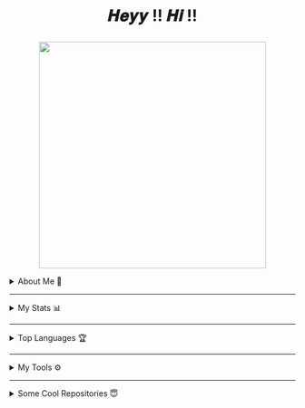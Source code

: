 <h1><p align='Middle'>𝑯𝒆𝒚𝒚 !! 𝑯𝒊 !!</p></h1>

  
<p align='Middle'><a href='https://telegram.me/Warning_MadBoy_is_Back'> <img src='https://telegra.ph/file/67c5a395421a28ee7f38c.png' width='400"'></a></p>


<details>
<summary>About Me 💞</summary>
  <p align='middle'>
    <b><i>
      AGE           »»
      </b></i> 
    16
  </p>
  <p align='middle'>
    <b><i>
      CLASS         »»
      </b></i> 
    XI<sup>th</sup>
  </p>
  <p align='middle'>
    <b><i>
      STATE         »»
      </b></i> 
    Haryana
  </p>
  <p align='middle'>
    <b><i>
      NATIONALITY   »»
      </b></i> 
    🇮🇳
  </p>
  <p align='middle'>
    <b><i>
      TELEGRAM ACC  »»
      </b></i> 
    <a href="https://telegram.me/Warning_MadBoy_is_Back" alt="MadBoy"> <img src="https://img.shields.io/badge/MADBOY-dcdcdc?logo=telegram"
                                                                            /></a>
  </p>
  <p align='middle'>
    <b><i>
      MAIN GIT ACC  »» 
      </b></i>
    <a href="https://github.com/MadBoy482" alt="MadBoy482"> <img src="https://img.shields.io/badge/MadBoy482-33FFC1?logo=github"
                                                                      /></a>
  </p>
</details>

---

<details>
<summary>My Stats 📊</summary><p align='middle'>
  <img src='https://github-readme-stats.vercel.app/api?username=madboy482&show_icons=true&theme=midnight-purple' width='500"'></p>
  <p align='middle'><img src='https://github-readme-streak-stats.herokuapp.com/?user=madboy482&theme=midnight-purple&show_icon=true' width='500"'></p> <p
  align='middle'><img src='https://komarev.com/ghpvc/?username=madboy482&label=My%20Profile%20Views&color=blueviolet&style=plastic' width='175"'></p>
</details>

---

<details>
  <summary>Top Languages 🏆</summary>
  <p align='middle'><img src='https://github-readme-stats.vercel.app/api/top-langs/?username=madboy482&theme=midnight-purple' width='300"' height='300"'></p><p align ="middle">
</details>

---

<details>
  <summary>My Tools ⚙️</summary>
  <p align='middle'>
    <code><a href="https://git-scm.com/" target="_blank"> <img width="20%"   src="https://www.vectorlogo.zone/logos/git-scm/git-scm-ar21.svg"> </a></code>
    <code><a href="https://www.python.org/" target="_blank"> <img width="20%"   src="https://www.vectorlogo.zone/logos/python/python-ar21.svg"> </a></code>
    <code><a href="https://heroku.com/" target="_blank"> <img width="20%"   src="https://www.vectorlogo.zone/logos/heroku/heroku-ar21.svg"> </a></code>
    <br />
    <code><a href="https://www.mysql.com/" target="_blank"> <img width="20%"  src="https://www.vectorlogo.zone/logos/mysql/mysql-ar21.svg"> </a></code>
    <code><a href="https://redis.io/" target="_blank"> <img width="20%"  src="https://www.vectorlogo.zone/logos/redis/redis-ar21.svg"> </a></code>
    <code><a href="https://firebase.google.com/" target="_blank"> <img width="20%"  src="https://www.vectorlogo.zone/logos/firebase/firebase-ar21.svg"> </a></code>
    <br />
    <code><a href="https://www.mongodb.com/" target="_blank"> <img width="20%"  src="https://www.vectorlogo.zone/logos/mongodb/mongodb-ar21.svg"> </a></code>
    <code><a href="https://github.com/" target="_blank"> <img width="20%"  src="https://www.vectorlogo.zone/logos/github/github-ar21.svg"> </a></code>
    <code><a href="https://gitlab.com/" target="_blank"> <img width="20%"  src="https://www.vectorlogo.zone/logos/gitlab/gitlab-ar21.svg"> </a></code>
    <br />
    <code><a href="https://www.postgresql.org/" target="_blank"> <img width="20%"  src="https://www.vectorlogo.zone/logos/postgresql/postgresql-ar21.svg"> </a></code>
    <code><a href="https://telegram.org/" target="_blank"> <img width="20%"  src="https://www.vectorlogo.zone/logos/telegram/telegram-ar21.svg"> </a></code>
    <br>
      </p>  
</details>

---

<details>
  <summary>Some Cool Repositories 😇</summary><p align='middle'>
  <a href="https://github.com/MadBoy-X/TeslaRobo" alt="TeslaRobo"> <img src="https://img.shields.io/badge/%F0%9F%A4%96%20-TᴇsʟᴀRᴏʙᴏ-black" /> </a></p>
  <p align='middle'>
    <a href="https://github.com/Andencento/Andencento" alt="Andencento"> <img src="https://img.shields.io/badge/%F0%9F%A4%96%20-Aɴᴅᴇɴᴄᴇɴᴛᴏ-blue" /> </a></p>
  <p align='middle'>
    <a href="https://github.com/MadBoy-X/MusicBot" alt="MusicBot"> <img src="https://img.shields.io/badge/%F0%9F%A4%96%20-Tᴇsʟᴀ MᴜsɪᴄBᴏᴛ-red" /> </a></p>
  <p align='middle'>
    <a href="https://github.com/MadBoy-X/SuperBot" alt="SuperBot"> <img src="https://img.shields.io/badge/%F0%9F%A4%96%20-SᴜᴘᴇʀBᴏᴛ-chrome" /> </a></p>
  <p align='middle'>
    <a href="https://github.com/MadBoy-X/SuperBot-Deploy" alt="SuperBot-Deploy"> <img src="https://img.shields.io/badge/%F0%9F%A4%96%20-SᴜᴘᴇʀBᴏᴛ Dᴇᴘʟᴏʏ-yellow" /> </a></p>
</details>
